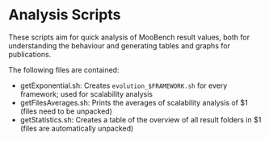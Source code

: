 # Analysis Scripts

These scripts aim for quick analysis of MooBench result values, both for understanding the behaviour and generating tables and graphs for publications.

The following files are contained:
- getExponential.sh: Creates `evolution_$FRAMEWORK.sh` for every framework; used for scalability analysis
- getFilesAverages.sh: Prints the averages of scalability analysis of $1 (files need to be unpacked)
- getStatistics.sh: Creates a table of the overview of all result folders in $1 (files are automatically unpacked)
